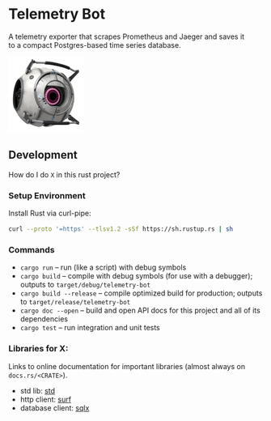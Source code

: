 # Telemetry Bot
A telemetry exporter that scrapes Prometheus and Jaeger and saves it  
to a compact Postgres-based time series database.

![Fact Core](doc/bot.png)



## Development
How do I do `X` in this rust project?

### Setup Environment
Install Rust via curl-pipe:

```sh
curl --proto '=https' --tlsv1.2 -sSf https://sh.rustup.rs | sh
```

### Commands

 - `cargo run` – run (like a script) with debug symbols
 - `cargo build` – compile with debug symbols (for use with a debugger); outputs to `target/debug/telemetry-bot`
 - `cargo build --release` – compile optimized build for production; outputs to `target/release/telemetry-bot`
 - `cargo doc --open` – build and open API docs for this project and all of its dependencies
 - `cargo test` – run integration and unit tests

### Libraries for X:
Links to online documentation for important libraries (almost always on `docs.rs/<CRATE>`). 

 - std lib: [std](https://doc.rust-lang.org/std/)
 - http client: [surf](https://docs.rs/surf)
 - database client: [sqlx](https://docs.rs/sqlx)
